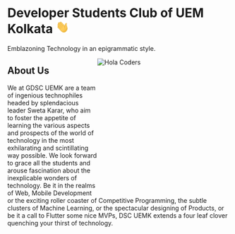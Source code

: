# Developer Students Club of UEM Kolkata <img src="https://github.com/ItsRoy69/ItsRoy69/blob/main/Hi.gif" width="30">
Emblazoning Technology in an epigrammatic style.

<img align="right" src="https://user-images.githubusercontent.com/78967360/183272327-dd9a5ab2-951d-4389-b841-ca001e3ba109.jpg" alt="Hola Coders" width="300" height="300"/> 

<h2 align="left"> About Us</h2>
<p>We at GDSC UEMK are a team of ingenious technophiles headed by splendacious leader Sweta Karar, who aim to foster the appetite of learning the various aspects and prospects of the world of technology in the most exhilarating and scintillating way possible. We look forward to grace all the students and arouse fascination about the inexplicable wonders of technology. Be it in the realms of Web, Mobile Development or the exciting roller coaster of Competitive Programming, the subtle clusters of Machine Learning, or the spectacular designing of Products, or be it a call to Flutter some nice MVPs, DSC UEMK extends a four leaf clover quenching your thirst of technology.
</p>
